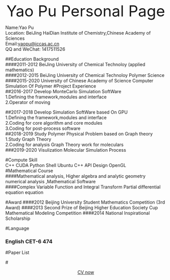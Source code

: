 <font size =8><center>Yao Pu Personal Page</center></font>  
<!-- Use retext Generate -->
Name:Yao Pu  
Location: BeiJing HaiDian  Institute of Chemistry,Chinese Academy of Sciences    
Email:<yaopu@iccas.ac.cn>  
QQ and WeChat: 1417511526  

##Education Background  
####2011-2012 BeiJing University of Chemical Technoloy          (applied mathematics)  
####2012-2015 BeiJing University of Chemical Technoloy          Polymer Science    
####2015-2020 University of Chinese Academy of Science          Computer Simulation Of Polymer
#Project Experience  
##2016-2017 Develop MonteCarlo Simulation SoftWare    
1.Defining the framework,modules and interface  
2.Operator of moving  

##2017-2018 Develop Simulation SoftWare based On GPU  
1.Defining the framework,modules and interface  
  2.Coding for core algorithm and core modules  
  3.Coding for post-process software  
##2018-2019 Study Polymer Physical Problem based on Graph theory  
1.Study Graph Theory  
2.Coding for analysis Graph Theory work for  moleculars  
###2019-2020  Visulization Molecular Simulation Process  

#Compute Skill  
C++ CUDA  Python Shell Ubuntu  C++ API Design OpenGL   
#Mathematical Course  
####Mathematical analysis, Higher algebra and analytic geometry numerical analysis  ,Mathematical Software  
####Complex Variable Function and Integral Transform Partial differential equation equation  
  
#Award
####2012 Beijing University Student Mathematics Competition (3rd Award)
####2013 Second Prize of Beijing Higher Education Society Cup Mathematical Modeling Competition
####2014 National Inspirational Scholarship

#Language
### English CET-6 474  

#Paper List  


#<center>[CV now](CV.pdf)</center>


